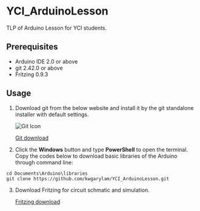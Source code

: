 # YCI_ArduinoLesson

TLP of Arduino Lesson for YCI students.

## Prerequisites

- Arduino IDE 2.0 or above
- git 2.42.0 or above
- Fritzing 0.9.3

## Usage

1. Download git from the below website and install it by the git standalone installer with default settings.
   
   ![Git Icon](https://git-scm.com/images/logo@2x.png)
   
   [Git download](https://git-scm.com/downloads)

2. Click the **Windows** button and type **PowerShell** to open the terminal. Copy the codes below to download basic libraries of the Arduino through command line:

```
cd Documents\Arduino\libraries
git clone https://github.com/kwgarylam/YCI_ArduinoLesson.git
```

3. Download Fritzing for circuit schmatic and simulation.
   
    [Fritzing download](https://drive.google.com/file/d/1ocZNPyL6JTEi-6rEyc5xarp-uqZllG-K/view?usp=sharing)

